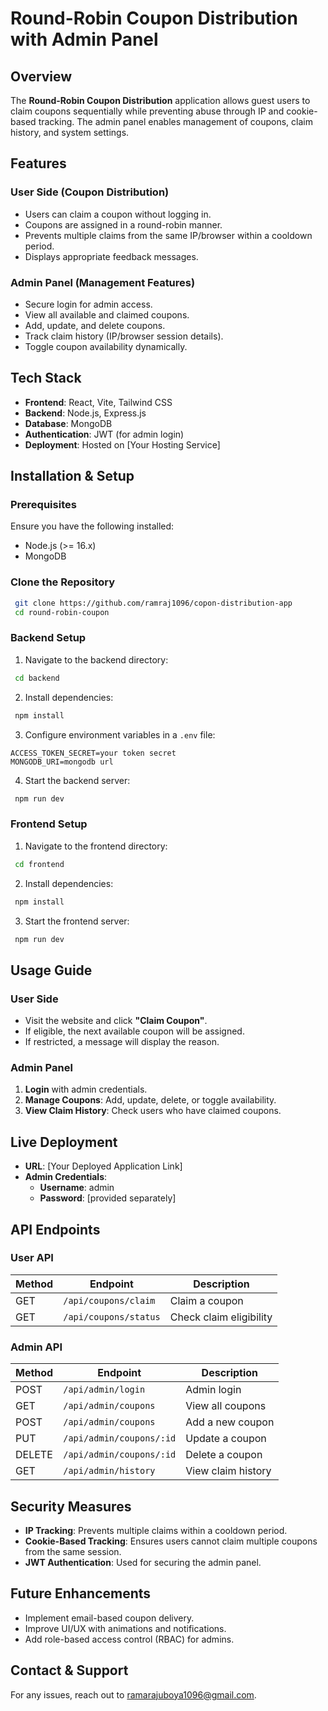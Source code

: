 # Round-Robin Coupon Distribution with Admin Panel

## Overview
The **Round-Robin Coupon Distribution** application allows guest users to claim coupons sequentially while preventing abuse through IP and cookie-based tracking. The admin panel enables management of coupons, claim history, and system settings.

## Features
### **User Side (Coupon Distribution)**
- Users can claim a coupon without logging in.
- Coupons are assigned in a round-robin manner.
- Prevents multiple claims from the same IP/browser within a cooldown period.
- Displays appropriate feedback messages.

### **Admin Panel (Management Features)**
- Secure login for admin access.
- View all available and claimed coupons.
- Add, update, and delete coupons.
- Track claim history (IP/browser session details).
- Toggle coupon availability dynamically.

## Tech Stack
- **Frontend**: React, Vite, Tailwind CSS
- **Backend**: Node.js, Express.js
- **Database**: MongoDB
- **Authentication**: JWT (for admin login)
- **Deployment**: Hosted on [Your Hosting Service]

## Installation & Setup
### **Prerequisites**
Ensure you have the following installed:
- Node.js (>= 16.x)
- MongoDB

### **Clone the Repository**
```sh
 git clone https://github.com/ramraj1096/copon-distribution-app
 cd round-robin-coupon
```

### **Backend Setup**
1. Navigate to the backend directory:
```sh
 cd backend
```
2. Install dependencies:
```sh
 npm install
```
3. Configure environment variables in a `.env` file:
```
ACCESS_TOKEN_SECRET=your token secret
MONGODB_URI=mongodb url
```
4. Start the backend server:
```sh
 npm run dev
```

### **Frontend Setup**
1. Navigate to the frontend directory:
```sh
 cd frontend
```
2. Install dependencies:
```sh
 npm install
```
3. Start the frontend server:
```sh
 npm run dev
```

## Usage Guide
### **User Side**
- Visit the website and click **"Claim Coupon"**.
- If eligible, the next available coupon will be assigned.
- If restricted, a message will display the reason.

### **Admin Panel**
1. **Login** with admin credentials.
2. **Manage Coupons**: Add, update, delete, or toggle availability.
3. **View Claim History**: Check users who have claimed coupons.

## Live Deployment
- **URL**: [Your Deployed Application Link]
- **Admin Credentials**:
  - **Username**: admin
  - **Password**: [provided separately]

## API Endpoints
### **User API**
| Method | Endpoint       | Description |
|--------|--------------|-------------|
| GET    | `/api/coupons/claim` | Claim a coupon |
| GET    | `/api/coupons/status` | Check claim eligibility |

### **Admin API**
| Method | Endpoint       | Description |
|--------|--------------|-------------|
| POST   | `/api/admin/login` | Admin login |
| GET    | `/api/admin/coupons` | View all coupons |
| POST   | `/api/admin/coupons` | Add a new coupon |
| PUT    | `/api/admin/coupons/:id` | Update a coupon |
| DELETE | `/api/admin/coupons/:id` | Delete a coupon |
| GET    | `/api/admin/history` | View claim history |

## Security Measures
- **IP Tracking**: Prevents multiple claims within a cooldown period.
- **Cookie-Based Tracking**: Ensures users cannot claim multiple coupons from the same session.
- **JWT Authentication**: Used for securing the admin panel.

## Future Enhancements
- Implement email-based coupon delivery.
- Improve UI/UX with animations and notifications.
- Add role-based access control (RBAC) for admins.

## Contact & Support
For any issues, reach out to ramarajuboya1096@gmail.com.


